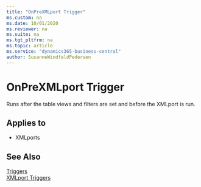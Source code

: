 ```yaml
---
title: "OnPreXMLport Trigger"
ms.custom: na
ms.date: 10/01/2020
ms.reviewer: na
ms.suite: na
ms.tgt_pltfrm: na
ms.topic: article
ms.service: "dynamics365-business-central"
author: SusanneWindfeldPedersen
---
```


# OnPreXMLport Trigger
Runs after the table views and filters are set and before the XMLport is run.  
  
## Applies to  
- XMLports  
  
## See Also  
 [Triggers](devenv-triggers.md)  
 [XMLport Triggers](devenv-xmlport-triggers.md)  